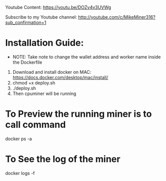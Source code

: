 Youtube Content: https://youtu.be/DOZv4v3UVWg

Subscribe to my Youtube channel: http://youtube.com/c/MikeMiner316?sub_confirmation=1

# Installation Guide:
* NOTE: Take note to change the wallet address and worker name inside the Dockerfile

1. Download and install docker on MAC: https://docs.docker.com/desktop/mac/install/
2. chmod +x deploy.sh
3. ./deploy.sh
4. Then cpuminer will be running


# To Preview the running miner is to call command
docker ps -a

# To See the log of the miner
docker logs <containerID> -f


